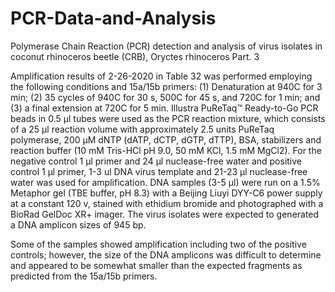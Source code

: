 # PCR-Data-and-Analysis

Polymerase Chain Reaction (PCR) detection and analysis of virus isolates in coconut rhinoceros beetle (CRB), Oryctes rhinoceros
                                                           Part. 3

Amplification results of 2-26-2020 in Table 32 was performed employing the following conditions and 15a/15b primers: (1) Denaturation at 940C for 3 min; (2) 35 cycles of 940C for 30 s, 500C for 45 s, and 720C for 1 min; and (3) a final extension at 720C for 5 min.  Illustra PuReTaq™ Ready-to-Go PCR beads in 0.5 µl tubes were used as the PCR reaction mixture, which consists of a 25 µl reaction volume with approximately 2.5 units PuReTaq polymerase, 200 µM dNTP (dATP, dCTP, dGTP, dTTP), BSA, stabilizers and reaction buffer (10 mM Tris-HCl pH 9.0, 50 mM KCl, 1.5 mM MgCl2).  For the negative control 1 µl primer and 24 µl nuclease-free water and positive control 1 µl primer, 1-3 ul DNA virus template and 21-23 µl nuclease-free water was used for amplification. DNA samples (3-5 µl) were run on a 1.5% Metaphor gel (TBE buffer, pH 8.3) with a Beijing Liuyi DYY-C6 power supply at a constant 120 v, stained with ethidium bromide and photographed with a BioRad GelDoc XR+ imager. The virus isolates were expected to generated a DNA amplicon sizes of 945 bp.


Some of the samples showed amplification including two of the positive controls; however, the size of the DNA amplicons was difficult to determine and appeared to be somewhat smaller than the expected fragments as predicted from the 15a/15b primers.
